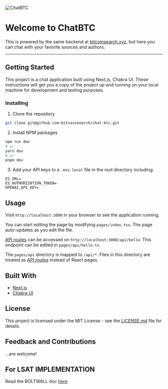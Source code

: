 ![ChatBTC](./public/chat-btc-landscape_v1.png)

# Welcome to ChatBTC

This is powered by the same backend at [bitcoinsearch.xyz](https://bitcoinsearch.xyz/), but here you can chat with your favorite sources and authors.

---

## Getting Started

This project is a chat application built using Next.js, Chakra UI. These instructions will get you a copy of the project up and running on your local machine for development and testing purposes.

### Installing

1. Clone the repository

```sh
git clone git@github.com:bitcoinsearch/chat-btc.git
```

2. Install NPM packages

```bash
npm run dev
# or
yarn dev
# or
pnpm dev
```

3. Add your API keys to a `.env.local` file in the root directory including:

```
ES_URL=
ES_AUTHORIZATION_TOKEN=
OPENAI_API_KEY=
```

## Usage

Visit `http://localhost:3000` in your browser to see the application running.

You can start editing the page by modifying `pages/index.tsx`. The page auto-updates as you edit the file.

[API routes](https://nextjs.org/docs/api-routes/introduction) can be accessed on `http://localhost:3000/api/hello`. This endpoint can be edited in `pages/api/hello.ts`.

The `pages/api` directory is mapped to `/api/*`. Files in this directory are treated as [API routes](https://nextjs.org/docs/api-routes/introduction) instead of React pages.

## Built With

- [Next.js](https://nextjs.org/)
- [Chakra UI](https://chakra-ui.com/)

## License

This project is licensed under the MIT License - see the [LICENSE.md](LICENSE.md) file for details.

## Feedback and Contributions

...are welcome!

## For LSAT IMPLEMENTATION

Read the BOLTWALL doc [here](./boltwallServer/BOLTWALL.md)
